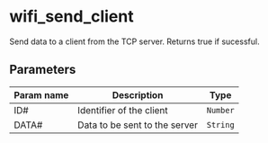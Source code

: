 wifi_send_client
==========

Send data to a client from the TCP server. Returns true if sucessful.

Parameters
----------

| Param name | Description | Type     |
 ------------|-------------|----------
| ID#     | Identifier of the client | `Number` |
| DATA#     | Data to be sent to the server | `String` |
